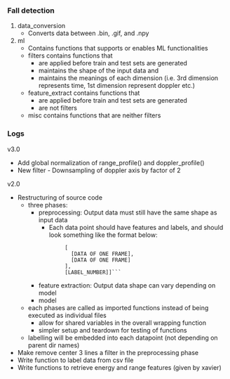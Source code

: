 ### Fall detection
1. data_conversion 
   - Converts data between .bin, .gif, and .npy
2. ml
   - Contains functions that supports or enables ML functionalities
   - filters contains functions that
     - are applied before train and test sets are generated
     - maintains the shape of the input data and
     - maintains the meanings of each dimension (i.e. 3rd dimension represents time, 1st dimension represent doppler etc.)
   - feature_extract contains functions that
     - are applied before train and test sets are generated
     - are not filters
   - misc contains functions that are neither filters


### Logs
v3.0
- Add global normalization of range_profile() and doppler_profile()
- New filter - Downsampling of doppler axis by factor of 2

v2.0
- Restructuring of source code
  - three phases: 
    - preprocessing: Output data must still have the same shape as input data
      - Each data point should have features and labels, and should look something like the format below:
        ```[
             [
               [DATA OF ONE FRAME],
               [DATA OF ONE FRAME]
             ], 
             [LABEL_NUMBER]]```
    - feature extraction: Output data shape can vary depending on model
    - model
  - each phases are called as imported functions instead of being executed as individual files
    - allow for shared variables in the overall wrapping function
    - simpler setup and teardown for testing of functions
  - labelling will be embedded into each datapoint (not depending on parent dir names)
- Make remove center 3 lines a filter in the preprocessing phase
- Write function to label data from csv file
- Write functions to retrieve energy and range features (given by xavier)
